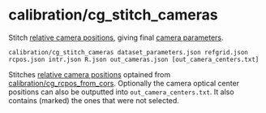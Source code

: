 # calibration/cg\_stitch\_cameras

Stitch [relative camera positions](../../data/relative_camera_positions.html), giving final [camera parameters](../../cameras.json).

    calibration/cg_stitch_cameras dataset_parameters.json refgrid.json rcpos.json intr.json R.json out_cameras.json [out_camera_centers.txt]

Stitches [relative camera positions](../../data/relative_camera_positions.html) optained from [calibration/cg\_rcpos\_from\_cors](calibration/cg_rcpos_from_cors.html). Optionally the camera optical center positions can also be outputted into `out_camera_centers.txt`. It also contains (marked) the ones that were not selected.
